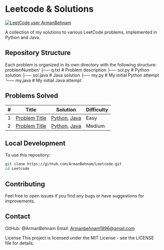 # Leetcode & Solutions
[![LeetCode user ArmanBehnam](https://img.shields.io/badge/LeetCode-ArmanBehnam-FFA116?style=for-the-badge&logo=leetcode)](https://leetcode.com/u/armani16/)

A collection of my solutions to various LeetCode problems, implemented in Python and Java.

## Repository Structure
Each problem is organized in its own directory with the following structure:
problemNumber/
├── q.txt          # Problem description
├── sol.py         # Python solution
├── sol.java       # Java solution
├── my.py          # My initial Python attempt
└── my.java        # My initial Java attempt

## Problems Solved
| # | Title | Solution | Difficulty |
|---| ----- | -------- | ---------- |
| 1 | [Problem Title](link-to-leetcode-problem) | [Python](./1/sol.py), [Java](./1/sol.java) | Easy |
| 2 | [Problem Title](link-to-leetcode-problem) | [Python](./2/sol.py), [Java](./2/sol.java) | Medium |
<!-- Add more rows as you solve more problems -->

## Local Development
To use this repository:
```bash
git clone https://github.com/ArmanBehnam/Leetcode.git
cd Leetcode
```

## Contributing
Feel free to open issues if you find any bugs or have suggestions for improvements.

## Contact

GitHub: @ArmanBehnam
Email: Armanbehnam1996@gmail.com

License
This project is licensed under the MIT License - see the LICENSE file for details.
